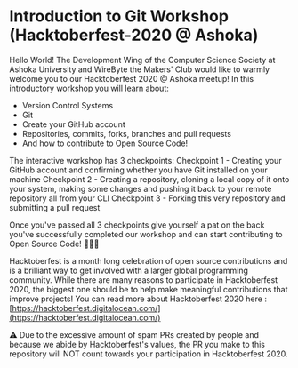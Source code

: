 # Introduction to Git Workshop (Hacktoberfest-2020 @ Ashoka)

Hello World! 
The Development Wing of the Computer Science Society at Ashoka University and WireByte the Makers' Club would like to warmly welcome you to our Hacktoberfest 2020 @ Ashoka meetup!
In this introductory workshop you will learn about:
* Version Control Systems
* Git
* Create your GitHub account 
* Repositories, commits, forks, branches and pull requests
* And how to contribute to Open Source Code!

The interactive workshop has 3 checkpoints:
Checkpoint 1 - Creating your GitHub account and confirming whether you have Git installed on your machine 
Checkpoint 2 - Creating a repository, cloning a local copy of it onto your system, making some changes and pushing it back to your remote repository all from your CLI
Checkpoint 3 - Forking this very repository and submitting a pull request

Once you've passed all 3 checkpoints give yourself a pat on the back you've successfully completed our workshop and can start contributing to Open Source Code! 🎉🎉🎉

Hacktoberfest is a month long celebration of open source contributions and is a brilliant way to get involved with a larger global programming community. While there are many reasons to participate in Hacktoberfest 2020, the biggest one should be to help make meaningful contributions that improve projects! You can read more about Hacktoberfest 2020 here : [https://hacktoberfest.digitalocean.com/](https://hacktoberfest.digitalocean.com/)

⚠️ Due to the excessive amount of spam PRs created by people and because we abide by Hacktoberfest's values, the PR you make to this repository will NOT count towards your participation in Hacktoberfest 2020. 

